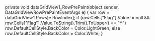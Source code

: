 private void dataGridView1_RowPrePaint(object sender, DataGridViewRowPrePaintEventArgs e)
{
    var row = dataGridView1.Rows[e.RowIndex];
    if (row.Cells["Flag"].Value != null && row.Cells["Flag"].Value.ToString().Trim().ToUpper() == "Y")
        row.DefaultCellStyle.BackColor = Color.LightGreen;
    else
        row.DefaultCellStyle.BackColor = Color.White;
}